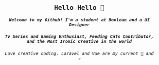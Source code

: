 <h2 align="center"><samp> Hello Hello 👋 </samp></h2>
<h5 align="center"><samp> Welcome to my Github! I'm a student at Boolean and a UI Designer</samp></h5>
<h5 align="center"><samp> Tv Series and Gaming Enthusiast, Feeding Cats Contributor, and the Most Ironic Creative in the world </samp></h5>
<h6 align="center"><samp> Love creative coding. Laravel and Vue are my current &#127773; and &#11088;  </samp></h6>

